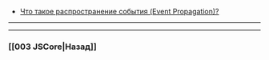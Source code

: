 - [Что такое распространение события (Event Propagation)?](https://youtu.be/1eIRTdgzHtw?t=522)


___

___

### [[003 JSCore|Назад]]